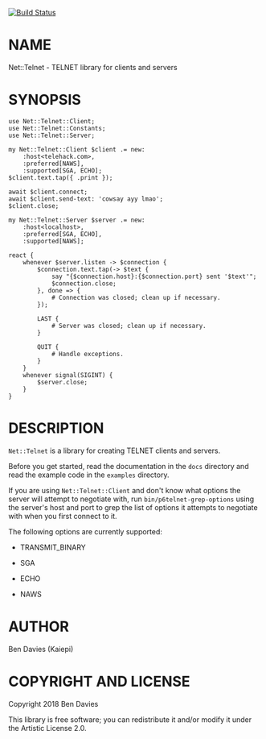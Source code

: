 [![Build Status](https://travis-ci.org/Kaiepi/p6-Net-Telnet.svg?branch=master)](https://travis-ci.org/Kaiepi/p6-Net-Telnet)

NAME
====

Net::Telnet - TELNET library for clients and servers

SYNOPSIS
========

    use Net::Telnet::Client;
    use Net::Telnet::Constants;
    use Net::Telnet::Server;

    my Net::Telnet::Client $client .= new:
        :host<telehack.com>,
        :preferred[NAWS],
        :supported[SGA, ECHO];
    $client.text.tap({ .print });

    await $client.connect;
    await $client.send-text: 'cowsay ayy lmao';
    $client.close;

    my Net::Telnet::Server $server .= new:
        :host<localhost>,
        :preferred[SGA, ECHO],
        :supported[NAWS];

    react {
        whenever $server.listen -> $connection {
            $connection.text.tap(-> $text {
                say "{$connection.host}:{$connection.port} sent '$text'";
                $connection.close;
            }, done => {
                # Connection was closed; clean up if necessary.
            });

            LAST {
                # Server was closed; clean up if necessary.
            }

            QUIT {
                # Handle exceptions.
            }
        }
        whenever signal(SIGINT) {
            $server.close;
        }
    }

DESCRIPTION
===========

`Net::Telnet` is a library for creating TELNET clients and servers.

Before you get started, read the documentation in the `docs` directory and read the example code in the `examples` directory.

If you are using `Net::Telnet::Client` and don't know what options the server will attempt to negotiate with, run `bin/p6telnet-grep-options` using the server's host and port to grep the list of options it attempts to negotiate with when you first connect to it.

The following options are currently supported:

  * TRANSMIT_BINARY

  * SGA

  * ECHO

  * NAWS

AUTHOR
======

Ben Davies (Kaiepi)

COPYRIGHT AND LICENSE
=====================

Copyright 2018 Ben Davies

This library is free software; you can redistribute it and/or modify it under the Artistic License 2.0.

